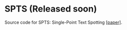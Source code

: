 # SPTS (Released soon)
Source code for SPTS: Single-Point Text Spotting [[paper]](https://arxiv.org/pdf/2112.07917v1.pdf).
